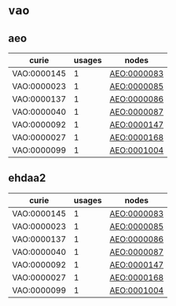 # `vao`

## aeo

| curie       |   usages | nodes                                                     |
|-------------|----------|-----------------------------------------------------------|
| VAO:0000145 |        1 | [AEO:0000083](http://purl.obolibrary.org/obo/AEO_0000083) |
| VAO:0000023 |        1 | [AEO:0000085](http://purl.obolibrary.org/obo/AEO_0000085) |
| VAO:0000137 |        1 | [AEO:0000086](http://purl.obolibrary.org/obo/AEO_0000086) |
| VAO:0000040 |        1 | [AEO:0000087](http://purl.obolibrary.org/obo/AEO_0000087) |
| VAO:0000092 |        1 | [AEO:0000147](http://purl.obolibrary.org/obo/AEO_0000147) |
| VAO:0000027 |        1 | [AEO:0000168](http://purl.obolibrary.org/obo/AEO_0000168) |
| VAO:0000099 |        1 | [AEO:0001004](http://purl.obolibrary.org/obo/AEO_0001004) |

## ehdaa2

| curie       |   usages | nodes                                                     |
|-------------|----------|-----------------------------------------------------------|
| VAO:0000145 |        1 | [AEO:0000083](http://purl.obolibrary.org/obo/AEO_0000083) |
| VAO:0000023 |        1 | [AEO:0000085](http://purl.obolibrary.org/obo/AEO_0000085) |
| VAO:0000137 |        1 | [AEO:0000086](http://purl.obolibrary.org/obo/AEO_0000086) |
| VAO:0000040 |        1 | [AEO:0000087](http://purl.obolibrary.org/obo/AEO_0000087) |
| VAO:0000092 |        1 | [AEO:0000147](http://purl.obolibrary.org/obo/AEO_0000147) |
| VAO:0000027 |        1 | [AEO:0000168](http://purl.obolibrary.org/obo/AEO_0000168) |
| VAO:0000099 |        1 | [AEO:0001004](http://purl.obolibrary.org/obo/AEO_0001004) |

